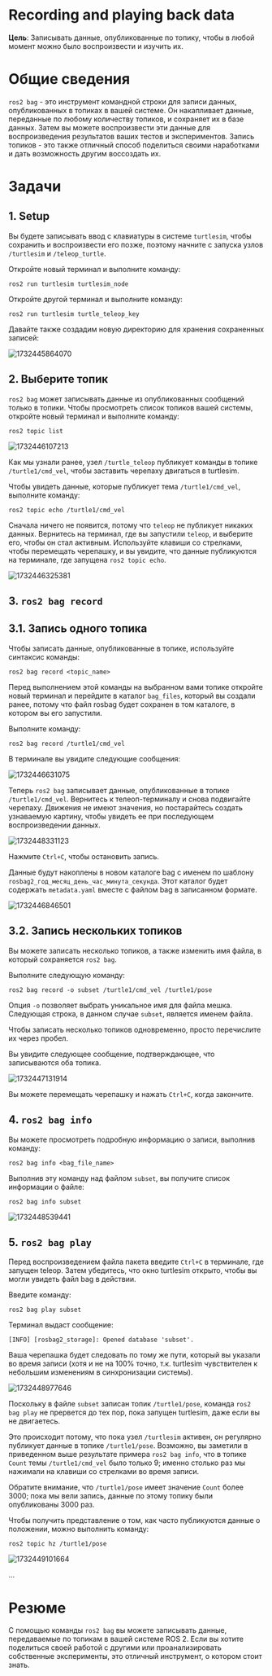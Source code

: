 # Recording and playing back data

**Цель**: Записывать данные, опубликованные по топику, чтобы в любой момент можно было воспроизвести и изучить их.

# Общие сведения

`ros2 bag` - это инструмент командной строки для записи данных, опубликованных в топиках в вашей системе. Он накапливает данные, переданные по любому количеству топиков, и сохраняет их в базе данных. Затем вы можете воспроизвести эти данные для воспроизведения результатов ваших тестов и экспериментов. Запись топиков - это также отличный способ поделиться своими наработками и дать возможность другим воссоздать их.

# Задачи

## 1. Setup

Вы будете записывать ввод с клавиатуры в системе `turtlesim`, чтобы сохранить и воспроизвести его позже, поэтому начните с запуска узлов `/turtlesim` и `/teleop_turtle`.

Откройте новый терминал и выполните команду:

```shell
ros2 run turtlesim turtlesim_node
```

Откройте другой терминал и выполните команду:

```shell
ros2 run turtlesim turtle_teleop_key
```

Давайте также создадим новую директорию для хранения сохраненных записей:

![1732445864070](image/Recordingandplayingbackdata/1732445864070.png)

## 2. Выберите топик

`ros2 bag` может записывать данные из опубликованных сообщений только в топики. Чтобы просмотреть список топиков вашей системы, откройте новый терминал и выполните команду:

```shell
ros2 topic list
```

![1732446107213](image/Recordingandplayingbackdata/1732446107213.png)

Как мы узнали ранее, узел `/turtle_teleop` публикует команды в топике `/turtle1/cmd_vel`, чтобы заставить черепаху двигаться в turtlesim.

Чтобы увидеть данные, которые публикует тема `/turtle1/cmd_vel`, выполните команду:

```shell
ros2 topic echo /turtle1/cmd_vel
```

Сначала ничего не появится, потому что `teleop` не публикует никаких данных. Вернитесь на терминал, где вы запустили `teleop`, и выберите его, чтобы он стал активным. Используйте клавиши со стрелками, чтобы перемещать черепашку, и вы увидите, что данные публикуются на терминале, где запущена `ros2 topic echo`.

![1732446325381](image/Recordingandplayingbackdata/1732446325381.png)

## 3. `ros2 bag record`

## 3.1. Запись одного топика

Чтобы записать данные, опубликованные в топике, используйте синтаксис команды:

```shell
ros2 bag record <topic_name>
```

Перед выполнением этой команды на выбранном вами топике откройте новый терминал и перейдите в каталог `bag_files`, который вы создали ранее, потому что файл rosbag будет сохранен в том каталоге, в котором вы его запустили.

Выполните команду:

```shell
ros2 bag record /turtle1/cmd_vel
```

В терминале вы увидите следующие сообщения:

![1732446631075](image/Recordingandplayingbackdata/1732446631075.png)

Теперь `ros2 bag` записывает данные, опубликованные в топике `/turtle1/cmd_vel`. Вернитесь к телеоп-терминалу и снова подвигайте черепаху. Движения не имеют значения, но постарайтесь создать узнаваемую картину, чтобы увидеть ее при последующем воспроизведении данных.

![1732448331123](image/Recordingandplayingbackdata/1732448331123.png)

Нажмите `Ctrl+C`, чтобы остановить запись.

Данные будут накоплены в новом каталоге bag с именем по шаблону `rosbag2_год_месяц_день_час_минута_секунда`. Этот каталог будет содержать `metadata.yaml` вместе с файлом bag в записанном формате.

![1732446846501](image/Recordingandplayingbackdata/1732446846501.png)

## 3.2. Запись нескольких топиков

Вы можете записать несколько топиков, а также изменить имя файла, в который сохраняется `ros2 bag`.

Выполните следующую команду:

```shell
ros2 bag record -o subset /turtle1/cmd_vel /turtle1/pose
```

Опция `-o` позволяет выбрать уникальное имя для файла мешка. Следующая строка, в данном случае `subset`, является именем файла.

Чтобы записать несколько топиков одновременно, просто перечислите их через пробел.

Вы увидите следующее сообщение, подтверждающее, что записываются оба топика.

![1732447131914](image/Recordingandplayingbackdata/1732447131914.png)

Вы можете перемещать черепашку и нажать `Ctrl+C`, когда закончите.

## 4. `ros2 bag info`

Вы можете просмотреть подробную информацию о записи, выполнив команду:

```shell
ros2 bag info <bag_file_name>
```

Выполнив эту команду над файлом `subset`, вы получите список информации о файле:

```shell
ros2 bag info subset
```

![1732448539441](image/Recordingandplayingbackdata/1732448539441.png)

## 5. `ros2 bag play`

Перед воспроизведением файла пакета введите `Ctrl+C` в терминале, где запущен teleop. Затем убедитесь, что окно turtlesim открыто, чтобы вы могли увидеть файл bag в действии.

Введите команду:

```shell
ros2 bag play subset
```

Терминал выдаст сообщение:

```shell
[INFO] [rosbag2_storage]: Opened database 'subset'.
```

Ваша черепашка будет следовать по тому же пути, который вы указали во время записи (хотя и не на 100% точно, т.к. turtlesim чувствителен к небольшим изменениям в синхронизации системы).

![1732448977646](image/Recordingandplayingbackdata/1732448977646.png)

Поскольку в файле `subset` записан топик `/turtle1/pose`, команда `ros2 bag play` не прервется до тех пор, пока запущен turtlesim, даже если вы не двигаетесь.

Это происходит потому, что пока узел `/turtlesim` активен, он регулярно публикует данные в топике `/turtle1/pose`. Возможно, вы заметили в приведенном выше результате примера `ros2 bag info`, что в топике `Count` темы `/turtle1/cmd_vel` было только 9; именно столько раз мы нажимали на клавиши со стрелками во время записи.

Обратите внимание, что `/turtle1/pose` имеет значение `Count` более 3000; пока мы вели запись, данные по этому топику были опубликованы 3000 раз.

Чтобы получить представление о том, как часто публикуются данные о положении, можно выполнить команду:

```shell
ros2 topic hz /turtle1/pose
```

![1732449101664](image/Recordingandplayingbackdata/1732449101664.png)

...

# Резюме

С помощью команды `ros2 bag` вы можете записывать данные, передаваемые по топикам в вашей системе ROS 2. Если вы хотите поделиться своей работой с другими или проанализировать собственные эксперименты, это отличный инструмент, о котором стоит знать.
